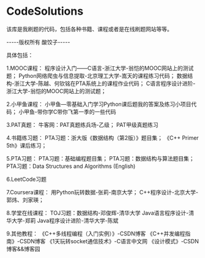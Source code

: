 # CodeSolutions
该库是我刷题的代码，包括各种书籍、课程或者是在线刷题网站等等。

-----版权所有 酸饺子-----

具体包括：

1.MOOC课程：
程序设计入门——C语言-浙江大学-翁恺的MOOC网站上的测试题；
Python网络爬虫与信息提取-北京理工大学-嵩天的课程练习代码；
数据结构-浙江大学-陈越、何钦铭在PTA系统上的课程作业代码；
C语言程序设计进阶-浙江大学-翁恺的MOOC网站上的测试题；

2.小甲鱼课程：
小甲鱼—零基础入门学习Python课后题我的答案及练习小项目代码；
小甲鱼-带你学C带你飞第一季的一些代码

3.PAT真题：
牛客网：PAT真题练兵场-乙级；
PAT甲级真题练习

4.书籍练习题：
PTA习题：浙大版《数据结构（第2版）》题目集；
《C++ Primer 5th》课后练习；

5.PTA习题：
PTA习题：基础编程题目集；
PTA习题：数据结构与算法题目集；
PTA习题：Data Structures and Algorithms (English)

6.LeetCode习题

7.Coursera课程：
用Python玩转数据-张莉-南京大学；
C++程序设计-北京大学-郭炜、刘家瑛；

8.学堂在线课程：
TOJ习题：数据结构-邓俊辉-清华大学
Java语言程序设计-清华大学-郑莉
Java程序设计进阶-清华大学-陈斌

9.其他教程：
《C++多线程编程（入门实例）》-CSDN博客
《C++并发编程指南》-CSDN博客
《1天玩转socket通信技术》-C语言中文网
《设计模式》-CSDN博客&&博客园
